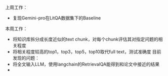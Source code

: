 上周工作：
- 复现Gemini-pro在LitQA数据集下的Baseline

本周工作：
- 将知识库拆分成长度近似的text chunk，对每个chunk评估其对指定问题的相关程度
- 将相关程度较高的top1，top3，top5，top10取代full text，测试准确度
目前发现的问题：
- 将全文输入LLM，使用langchain的RetrievalQA能得到和论文中接近的结果
- 